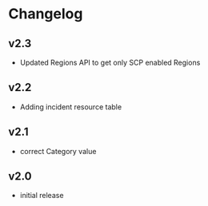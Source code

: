 # Changelog

## v2.3

- Updated Regions API to get only SCP enabled Regions

## v2.2

- Adding incident resource table

## v2.1

- correct Category value

## v2.0

- initial release
